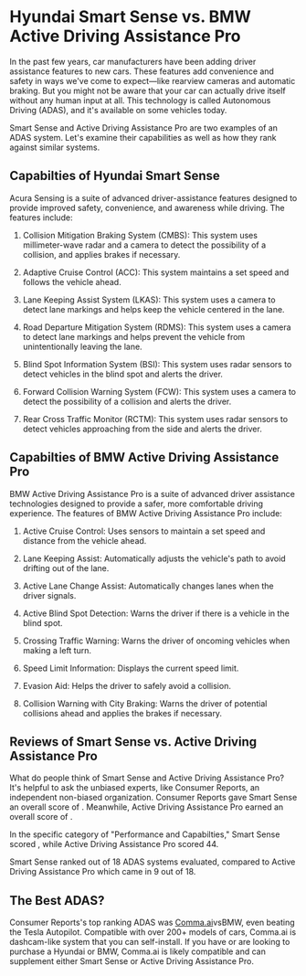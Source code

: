 # Hyundai Smart Sense vs. BMW Active Driving Assistance Pro

In the past few years, car manufacturers have been adding driver assistance features to new cars. These features add convenience and safety in ways we've come to expect—like rearview cameras and automatic braking. But you might not be aware that your car can actually drive itself without any human input at all. This technology is called Autonomous Driving (ADAS), and it's available on some vehicles today.

Smart Sense and Active Driving Assistance Pro are two examples of an ADAS system. Let's examine their capabilities as well as how they rank against similar systems.

## Capabilties of Hyundai Smart Sense


Acura Sensing is a suite of advanced driver-assistance features designed to provide improved safety, convenience, and awareness while driving. The features include: 

1. Collision Mitigation Braking System (CMBS): This system uses millimeter-wave radar and a camera to detect the possibility of a collision, and applies brakes if necessary.

2. Adaptive Cruise Control (ACC): This system maintains a set speed and follows the vehicle ahead.

3. Lane Keeping Assist System (LKAS): This system uses a camera to detect lane markings and helps keep the vehicle centered in the lane.

4. Road Departure Mitigation System (RDMS): This system uses a camera to detect lane markings and helps prevent the vehicle from unintentionally leaving the lane.

5. Blind Spot Information System (BSI): This system uses radar sensors to detect vehicles in the blind spot and alerts the driver.

6. Forward Collision Warning System (FCW): This system uses a camera to detect the possibility of a collision and alerts the driver. 

7. Rear Cross Traffic Monitor (RCTM): This system uses radar sensors to detect vehicles approaching from the side and alerts the driver.

## Capabilties of BMW Active Driving Assistance Pro

BMW Active Driving Assistance Pro is a suite of advanced driver assistance technologies designed to provide a safer, more comfortable driving experience. The features of BMW Active Driving Assistance Pro include:

1. Active Cruise Control: Uses sensors to maintain a set speed and distance from the vehicle ahead.

2. Lane Keeping Assist: Automatically adjusts the vehicle&#39;s path to avoid drifting out of the lane.

3. Active Lane Change Assist: Automatically changes lanes when the driver signals.

4. Active Blind Spot Detection: Warns the driver if there is a vehicle in the blind spot.

5. Crossing Traffic Warning: Warns the driver of oncoming vehicles when making a left turn.

6. Speed Limit Information: Displays the current speed limit.

7. Evasion Aid: Helps the driver to safely avoid a collision.

8. Collision Warning with City Braking: Warns the driver of potential collisions ahead and applies the brakes if necessary.

## Reviews of Smart Sense vs. Active Driving Assistance Pro
What do people think of Smart Sense and Active Driving Assistance Pro? It's helpful to ask the unbiased experts, like Consumer Reports, an independent non-biased organization. Consumer Reports gave Smart Sense an overall score of . Meanwhile, Active Driving Assistance Pro earned an overall score of .

In the specific category of "Performance and Capabilties," Smart Sense scored , while Active Driving Assistance Pro scored 44.

Smart Sense ranked  out of 18 ADAS systems evaluated, compared to Active Driving Assistance Pro which came in 9 out of 18.

## The Best ADAS?
Consumer Reports's top ranking ADAS was [Comma.ai](https://comma.ai?utm_medium=ref&utm_source=jwith&utm_campaign=Hyundai)vsBMW, even beating the Tesla Autopilot. Compatible with over 200+ models of cars, Comma.ai is dashcam-like system that you can self-install. If you have or are looking to purchase a Hyundai or BMW, Comma.ai is likely compatible and can supplement either Smart Sense or Active Driving Assistance Pro. 


